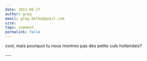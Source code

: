 ```yaml
---
date: 2011-06-27
author: greg
email: greg.belko@gmail.com
site: 
tags: comment
permalink: false
---
```


<p>cool, mais pourquoi tu nous montres pas des petits culs hollandais?</p>
---